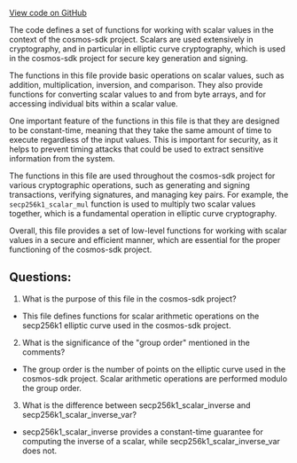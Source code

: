 [View code on GitHub](https://github.com/cosmos/cosmos-sdk.git/crypto/keys/secp256k1/internal/secp256k1/libsecp256k1/src/scalar.h)

The code defines a set of functions for working with scalar values in the context of the cosmos-sdk project. Scalars are used extensively in cryptography, and in particular in elliptic curve cryptography, which is used in the cosmos-sdk project for secure key generation and signing.

The functions in this file provide basic operations on scalar values, such as addition, multiplication, inversion, and comparison. They also provide functions for converting scalar values to and from byte arrays, and for accessing individual bits within a scalar value.

One important feature of the functions in this file is that they are designed to be constant-time, meaning that they take the same amount of time to execute regardless of the input values. This is important for security, as it helps to prevent timing attacks that could be used to extract sensitive information from the system.

The functions in this file are used throughout the cosmos-sdk project for various cryptographic operations, such as generating and signing transactions, verifying signatures, and managing key pairs. For example, the `secp256k1_scalar_mul` function is used to multiply two scalar values together, which is a fundamental operation in elliptic curve cryptography.

Overall, this file provides a set of low-level functions for working with scalar values in a secure and efficient manner, which are essential for the proper functioning of the cosmos-sdk project.
## Questions: 
 1. What is the purpose of this file in the cosmos-sdk project?
- This file defines functions for scalar arithmetic operations on the secp256k1 elliptic curve used in the cosmos-sdk project.

2. What is the significance of the "group order" mentioned in the comments?
- The group order is the number of points on the elliptic curve used in the cosmos-sdk project. Scalar arithmetic operations are performed modulo the group order.

3. What is the difference between secp256k1_scalar_inverse and secp256k1_scalar_inverse_var?
- secp256k1_scalar_inverse provides a constant-time guarantee for computing the inverse of a scalar, while secp256k1_scalar_inverse_var does not.